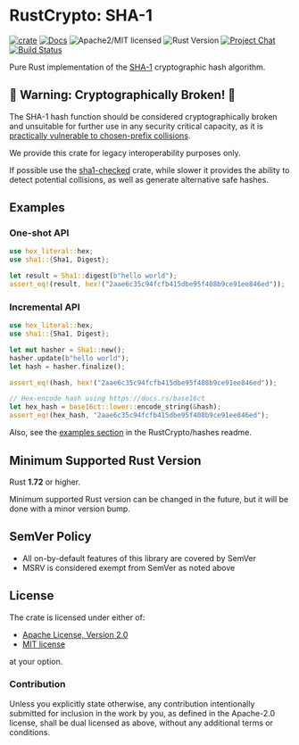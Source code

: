 # RustCrypto: SHA-1

[![crate][crate-image]][crate-link]
[![Docs][docs-image]][docs-link]
![Apache2/MIT licensed][license-image]
![Rust Version][rustc-image]
[![Project Chat][chat-image]][chat-link]
[![Build Status][build-image]][build-link]

Pure Rust implementation of the [SHA-1] cryptographic hash algorithm.

## 🚨 Warning: Cryptographically Broken! 🚨

The SHA-1 hash function should be considered cryptographically broken and
unsuitable for further use in any security critical capacity, as it is
[practically vulnerable to chosen-prefix collisions][1].

We provide this crate for legacy interoperability purposes only.

If possible use the [sha1-checked] crate, while slower it provides the ability to
detect potential collisions, as well as generate alternative safe hashes.

## Examples

### One-shot API

```rust
use hex_literal::hex;
use sha1::{Sha1, Digest};

let result = Sha1::digest(b"hello world");
assert_eq!(result, hex!("2aae6c35c94fcfb415dbe95f408b9ce91ee846ed"));
```

### Incremental API

```rust
use hex_literal::hex;
use sha1::{Sha1, Digest};

let mut hasher = Sha1::new();
hasher.update(b"hello world");
let hash = hasher.finalize();

assert_eq!(hash, hex!("2aae6c35c94fcfb415dbe95f408b9ce91ee846ed"));

// Hex-encode hash using https://docs.rs/base16ct
let hex_hash = base16ct::lower::encode_string(&hash);
assert_eq!(hex_hash, "2aae6c35c94fcfb415dbe95f408b9ce91ee846ed");
```

Also, see the [examples section] in the RustCrypto/hashes readme.

## Minimum Supported Rust Version

Rust **1.72** or higher.

Minimum supported Rust version can be changed in the future, but it will be
done with a minor version bump.

## SemVer Policy

- All on-by-default features of this library are covered by SemVer
- MSRV is considered exempt from SemVer as noted above

## License

The crate is licensed under either of:

* [Apache License, Version 2.0](http://www.apache.org/licenses/LICENSE-2.0)
* [MIT license](http://opensource.org/licenses/MIT)

at your option.

### Contribution

Unless you explicitly state otherwise, any contribution intentionally submitted
for inclusion in the work by you, as defined in the Apache-2.0 license, shall be
dual licensed as above, without any additional terms or conditions.

[//]: # (badges)

[crate-image]: https://img.shields.io/crates/v/sha1.svg
[crate-link]: https://crates.io/crates/sha1
[docs-image]: https://docs.rs/sha1/badge.svg
[docs-link]: https://docs.rs/sha1/
[license-image]: https://img.shields.io/badge/license-Apache2.0/MIT-blue.svg
[rustc-image]: https://img.shields.io/badge/rustc-1.72+-blue.svg
[chat-image]: https://img.shields.io/badge/zulip-join_chat-blue.svg
[chat-link]: https://rustcrypto.zulipchat.com/#narrow/stream/260041-hashes
[build-image]: https://github.com/RustCrypto/hashes/workflows/sha1/badge.svg?branch=master
[build-link]: https://github.com/RustCrypto/hashes/actions?query=workflow%3Asha1

[//]: # (general links)

[SHA-1]: https://en.wikipedia.org/wiki/SHA-1
[1]: https://sha-mbles.github.io/
[examples section]: https://github.com/RustCrypto/hashes#Examples
[sha1-checked]: https://crates.io/crates/sha1-checked
